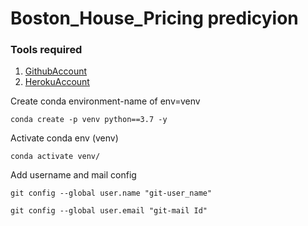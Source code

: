 # Boston_House_Pricing predicyion

### Tools required
1. [GithubAccount](https://github.com)
2. [HerokuAccount](https://heroku.com)

Create conda environment-name of env=venv
```
conda create -p venv python==3.7 -y
```

Activate conda env (venv)
```
conda activate venv/
```


Add username and mail config
```
git config --global user.name "git-user_name"
```
```
git config --global user.email "git-mail Id"
```
